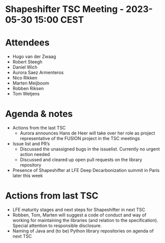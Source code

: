 # Shapeshifter TSC Meeting - 2023-05-30 15:00 CEST

# Attendees
- Hugo van der Zwaag
- Robert Steegh
- Daniel Wich
- Aurora Saez Armenteros
- Nico Rikken
- Marten Meijboom
- Robben Riksen
- Tom Wetjens

# Agenda & notes
- Actions from the last TSC
  - Aurora announces Hans de Heer will take over her role as project representative of the FUSION project in the TSC meetings
- Issue list and PR’s
  - Discussed the unassigned bugs in the issuelist. Currently no urgent action needed 
  - Discussed and cleared up open pull requests on the library repository
- Presence of Shapeshifter at LFE Deep Decarbonization summit in Paris later this week

# Actions from last TSC
-  LFE maturity stages and next steps for Shapeshifter in next TSC
-  Robben, Tom, Marten will suggest a code of conduct and way of working for maintaining the libraries (and relation to the specification). Special attention to responsible disclosure.
-  Naming of Java and (to be) Python library repositories on agenda of next TSC
